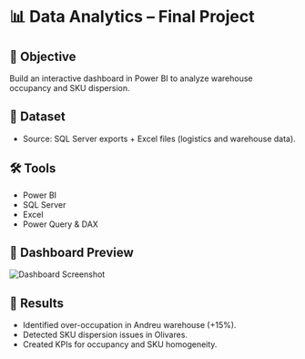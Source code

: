 # 📊 Data Analytics – Final Project

## 🎯 Objective
Build an interactive dashboard in Power BI to analyze warehouse occupancy and SKU dispersion.  

## 📂 Dataset
- Source: SQL Server exports + Excel files (logistics and warehouse data).  

## 🛠️ Tools
- Power BI
- SQL Server
- Excel
- Power Query & DAX

## 📸 Dashboard Preview
![Dashboard Screenshot](dashboard.png)

## 🚀 Results
- Identified over-occupation in Andreu warehouse (+15%).  
- Detected SKU dispersion issues in Olivares.  
- Created KPIs for occupancy and SKU homogeneity.  

